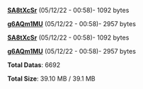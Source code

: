 [**SA8tXcSr**](/data/SA8tXcSr.txt) (05/12/22 - 00:58)- 1092 bytes

[**g6AQm1MU**](/data/g6AQm1MU.txt) (05/12/22 - 00:58)- 2957 bytes

[**SA8tXcSr**](/data/SA8tXcSr.txt) (05/12/22 - 00:58)- 1092 bytes

[**g6AQm1MU**](/data/g6AQm1MU.txt) (05/12/22 - 00:58)- 2957 bytes

**Total Datas**: 6692

**Total Size**: 39.10 MB / 39.1 MB